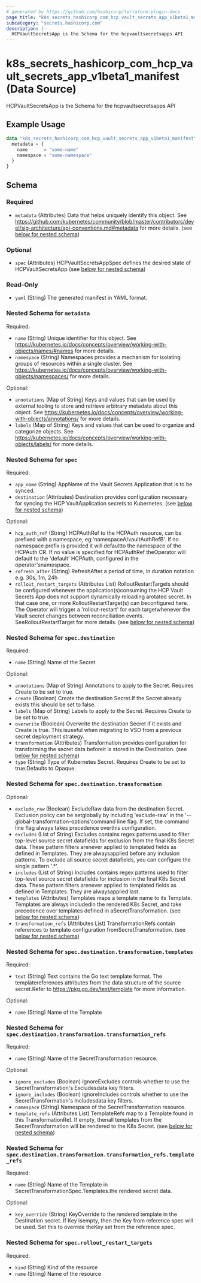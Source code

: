 ```yaml
---
# generated by https://github.com/hashicorp/terraform-plugin-docs
page_title: "k8s_secrets_hashicorp_com_hcp_vault_secrets_app_v1beta1_manifest Data Source - terraform-provider-k8s"
subcategory: "secrets.hashicorp.com"
description: |-
  HCPVaultSecretsApp is the Schema for the hcpvaultsecretsapps API
---
```


# k8s_secrets_hashicorp_com_hcp_vault_secrets_app_v1beta1_manifest (Data Source)

HCPVaultSecretsApp is the Schema for the hcpvaultsecretsapps API

## Example Usage

```terraform
data "k8s_secrets_hashicorp_com_hcp_vault_secrets_app_v1beta1_manifest" "example" {
  metadata = {
    name      = "some-name"
    namespace = "some-namespace"
  }
}
```

<!-- schema generated by tfplugindocs -->
## Schema

### Required

- `metadata` (Attributes) Data that helps uniquely identify this object. See https://github.com/kubernetes/community/blob/master/contributors/devel/sig-architecture/api-conventions.md#metadata for more details. (see [below for nested schema](#nestedatt--metadata))

### Optional

- `spec` (Attributes) HCPVaultSecretsAppSpec defines the desired state of HCPVaultSecretsApp (see [below for nested schema](#nestedatt--spec))

### Read-Only

- `yaml` (String) The generated manifest in YAML format.

<a id="nestedatt--metadata"></a>
### Nested Schema for `metadata`

Required:

- `name` (String) Unique identifier for this object. See https://kubernetes.io/docs/concepts/overview/working-with-objects/names/#names for more details.
- `namespace` (String) Namespaces provides a mechanism for isolating groups of resources within a single cluster. See https://kubernetes.io/docs/concepts/overview/working-with-objects/namespaces/ for more details.

Optional:

- `annotations` (Map of String) Keys and values that can be used by external tooling to store and retrieve arbitrary metadata about this object. See https://kubernetes.io/docs/concepts/overview/working-with-objects/annotations/ for more details.
- `labels` (Map of String) Keys and values that can be used to organize and categorize objects. See https://kubernetes.io/docs/concepts/overview/working-with-objects/labels/ for more details.


<a id="nestedatt--spec"></a>
### Nested Schema for `spec`

Required:

- `app_name` (String) AppName of the Vault Secrets Application that is to be synced.
- `destination` (Attributes) Destination provides configuration necessary for syncing the HCP VaultApplication secrets to Kubernetes. (see [below for nested schema](#nestedatt--spec--destination))

Optional:

- `hcp_auth_ref` (String) HCPAuthRef to the HCPAuth resource, can be prefixed with a namespace, eg:'namespaceA/vaultAuthRefB'. If no namespace prefix is provided it will defaultto the namespace of the HCPAuth CR. If no value is specified for HCPAuthRef theOperator will default to the 'default' HCPAuth, configured in the operator'snamespace.
- `refresh_after` (String) RefreshAfter a period of time, in duration notation e.g. 30s, 1m, 24h
- `rollout_restart_targets` (Attributes List) RolloutRestartTargets should be configured whenever the application(s)consuming the HCP Vault Secrets App does not support dynamically reloading arotated secret. In that case one, or more RolloutRestartTarget(s) can beconfigured here. The Operator will trigger a 'rollout-restart' for each targetwhenever the Vault secret changes between reconciliation events. SeeRolloutRestartTarget for more details. (see [below for nested schema](#nestedatt--spec--rollout_restart_targets))

<a id="nestedatt--spec--destination"></a>
### Nested Schema for `spec.destination`

Required:

- `name` (String) Name of the Secret

Optional:

- `annotations` (Map of String) Annotations to apply to the Secret. Requires Create to be set to true.
- `create` (Boolean) Create the destination Secret.If the Secret already exists this should be set to false.
- `labels` (Map of String) Labels to apply to the Secret. Requires Create to be set to true.
- `overwrite` (Boolean) Overwrite the destination Secret if it exists and Create is true. This isuseful when migrating to VSO from a previous secret deployment strategy.
- `transformation` (Attributes) Transformation provides configuration for transforming the secret data beforeit is stored in the Destination. (see [below for nested schema](#nestedatt--spec--destination--transformation))
- `type` (String) Type of Kubernetes Secret. Requires Create to be set to true.Defaults to Opaque.

<a id="nestedatt--spec--destination--transformation"></a>
### Nested Schema for `spec.destination.transformation`

Optional:

- `exclude_raw` (Boolean) ExcludeRaw data from the destination Secret. Exclusion policy can be setglobally by including 'exclude-raw' in the '--global-transformation-options'command line flag. If set, the command line flag always takes precedence overthis configuration.
- `excludes` (List of String) Excludes contains regex patterns used to filter top-level source secret datafields for exclusion from the final K8s Secret data. These pattern filters arenever applied to templated fields as defined in Templates. They are alwaysapplied before any inclusion patterns. To exclude all source secret datafields, you can configure the single pattern '.*'.
- `includes` (List of String) Includes contains regex patterns used to filter top-level source secret datafields for inclusion in the final K8s Secret data. These pattern filters arenever applied to templated fields as defined in Templates. They are alwaysapplied last.
- `templates` (Attributes) Templates maps a template name to its Template. Templates are always includedin the rendered K8s Secret, and take precedence over templates defined in aSecretTransformation. (see [below for nested schema](#nestedatt--spec--destination--transformation--templates))
- `transformation_refs` (Attributes List) TransformationRefs contain references to template configuration fromSecretTransformation. (see [below for nested schema](#nestedatt--spec--destination--transformation--transformation_refs))

<a id="nestedatt--spec--destination--transformation--templates"></a>
### Nested Schema for `spec.destination.transformation.templates`

Required:

- `text` (String) Text contains the Go text template format. The templatereferences attributes from the data structure of the source secret.Refer to https://pkg.go.dev/text/template for more information.

Optional:

- `name` (String) Name of the Template


<a id="nestedatt--spec--destination--transformation--transformation_refs"></a>
### Nested Schema for `spec.destination.transformation.transformation_refs`

Required:

- `name` (String) Name of the SecretTransformation resource.

Optional:

- `ignore_excludes` (Boolean) IgnoreExcludes controls whether to use the SecretTransformation's Excludesdata key filters.
- `ignore_includes` (Boolean) IgnoreIncludes controls whether to use the SecretTransformation's Includesdata key filters.
- `namespace` (String) Namespace of the SecretTransformation resource.
- `template_refs` (Attributes List) TemplateRefs map to a Template found in this TransformationRef. If empty, thenall templates from the SecretTransformation will be rendered to the K8s Secret. (see [below for nested schema](#nestedatt--spec--destination--transformation--transformation_refs--template_refs))

<a id="nestedatt--spec--destination--transformation--transformation_refs--template_refs"></a>
### Nested Schema for `spec.destination.transformation.transformation_refs.template_refs`

Required:

- `name` (String) Name of the Template in SecretTransformationSpec.Templates.the rendered secret data.

Optional:

- `key_override` (String) KeyOverride to the rendered template in the Destination secret. If Key isempty, then the Key from reference spec will be used. Set this to override theKey set from the reference spec.





<a id="nestedatt--spec--rollout_restart_targets"></a>
### Nested Schema for `spec.rollout_restart_targets`

Required:

- `kind` (String) Kind of the resource
- `name` (String) Name of the resource
